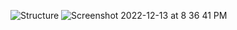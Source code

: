 ![Structure](https://user-images.githubusercontent.com/109907283/206718747-a148eb73-30e7-4ff8-9753-f9fc60fe066b.png)
![Screenshot 2022-12-13 at 8 36 41 PM](https://user-images.githubusercontent.com/109907283/207372357-aff26b70-5beb-4ebf-a8bc-4d80d4411f96.png)
